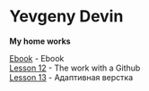 # Yevgeny Devin
**My home works**

[Ebook](321655060.github.io/Ebook.html "My ready homework") - Ebook  
[Lesson 12](321655060.github.io/lesson_12/ "My ready homework") - The work with a Github  
[Lesson 13](321655060.github.io/lesson_13/ "My ready homework") - Адаптивная верстка
